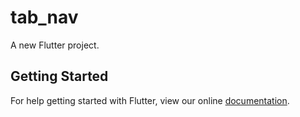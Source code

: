 # tab_nav

A new Flutter project.

## Getting Started

For help getting started with Flutter, view our online
[documentation](https://flutter.io/).
